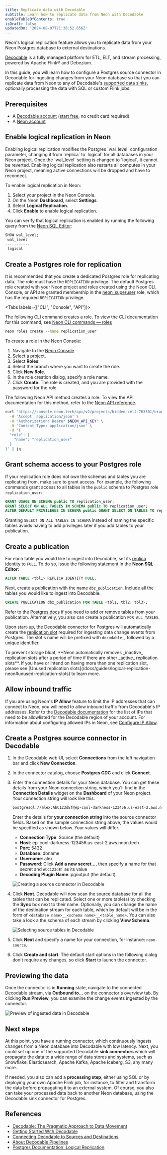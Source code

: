 ```yaml
---
title: Replicate data with Decodable
subtitle: Learn how to replicate data from Neon with Decodable
enableTableOfContents: true
isDraft: false
updatedOn: '2024-08-07T21:36:52.656Z'
---
```


Neon's logical replication feature allows you to replicate data from your Neon Postgres database to external destinations.

[Decodable](https://www.decodable.co/) is a fully managed platform for ETL, ELT, and stream processing,
powered by Apache Flink® and Debezium.

In this guide, you will learn how to configure a Postgres source connector in Decodable for ingesting changes from your Neon database so that you can replicate data from Neon to any of Decodable's [supported data sinks](https://docs.decodable.co/connect/destinations.html),
optionally processing the data with SQL or custom Flink jobs.

## Prerequisites

- A [Decodable account](https://www.decodable.co/) ([start free](https://app.decodable.co/-/accounts/create), no credit card required)
- A [Neon account](https://console.neon.tech/)

## Enable logical replication in Neon

<Admonition type="important">
Enabling logical replication modifies the Postgres `wal_level` configuration parameter, changing it from `replica` to `logical` for all databases in your Neon project. Once the `wal_level` setting is changed to `logical`, it cannot be reverted. Enabling logical replication also restarts all computes in your Neon project, meaning active connections will be dropped and have to reconnect.
</Admonition>

To enable logical replication in Neon:

1. Select your project in the Neon Console.
2. On the Neon **Dashboard**, select **Settings**.
3. Select **Logical Replication**.
4. Click **Enable** to enable logical replication.

You can verify that logical replication is enabled by running the following query from the [Neon SQL Editor](/docs/get-started-with-neon/query-with-neon-sql-editor):

```sql
SHOW wal_level;
 wal_level
-----------
 logical
```

## Create a Postgres role for replication

It is recommended that you create a dedicated Postgres role for replicating data. The role must have the `REPLICATION` privilege. The default Postgres role created with your Neon project and roles created using the Neon CLI, Console, or API are granted membership in the [neon_superuser](/docs/manage/roles#the-neonsuperuser-role) role, which has the required `REPLICATION` privilege.

<Tabs labels={["CLI", "Console", "API"]}>

<TabItem>

The following CLI command creates a role. To view the CLI documentation for this command, see [Neon CLI commands — roles](https://api-docs.neon.tech/reference/createprojectbranchrole)

```bash
neon roles create --name replication_user
```

</TabItem>

<TabItem>

To create a role in the Neon Console:

1. Navigate to the [Neon Console](https://console.neon.tech).
2. Select a project.
3. Select **Roles**.
4. Select the branch where you want to create the role.
5. Click **New Role**.
6. In the role creation dialog, specify a role name.
7. Click **Create**. The role is created, and you are provided with the password for the role.

</TabItem>

<TabItem>

The following Neon API method creates a role. To view the API documentation for this method, refer to the [Neon API reference](/docs/reference/cli-roles).

```bash
curl 'https://console.neon.tech/api/v2/projects/hidden-cell-763301/branches/br-blue-tooth-671580/roles' \
  -H 'Accept: application/json' \
  -H "Authorization: Bearer $NEON_API_KEY" \
  -H 'Content-Type: application/json' \
  -d '{
  "role": {
    "name": "replication_user"
  }
}' | jq
```

</TabItem>

</Tabs>

## Grant schema access to your Postgres role

If your replication role does not own the schemas and tables you are replicating from, make sure to grant access. For example, the following commands grant access to all tables in the `public` schema to Postgres role `replication_user`:

```sql
GRANT USAGE ON SCHEMA public TO replication_user;
GRANT SELECT ON ALL TABLES IN SCHEMA public TO replication_user;
ALTER DEFAULT PRIVILEGES IN SCHEMA public GRANT SELECT ON TABLES TO replication_user;
```

Granting `SELECT ON ALL TABLES IN SCHEMA` instead of naming the specific tables avoids having to add privileges later if you add tables to your publication.

## Create a publication

For each table you would like to ingest into Decodable, set its [replica identity](https://www.postgresql.org/docs/current/logical-replication-publication.html) to `FULL`.
To do so, issue the following statement in the **Neon SQL Editor**:

```sql
ALTER TABLE <tbl1> REPLICA IDENTITY FULL;
```

Next, create a [publication](https://www.postgresql.org/docs/current/sql-createpublication.html) with the name `dbz_publication`. Include all the tables you would like to ingest into Decodable.

```sql
CREATE PUBLICATION dbz_publication FOR TABLE <tbl1, tbl2, tbl3>;
```

Refer to the [Postgres docs](https://www.postgresql.org/docs/current/sql-alterpublication.html) if you need to add or remove tables from your publication.
Alternatively, you also can create a publication `FOR ALL TABLES`.

Upon start-up, the Decodable connector for Postgres will automatically create the [replication slot](https://www.postgresql.org/docs/current/logicaldecoding-explanation.html#LOGICALDECODING-REPLICATION-SLOTS) required for ingesting data change events from Postgres.
The slot's name will be prefixed with `decodable_`, followed by a unique identifier.

<Admonition type="important">
To prevent storage bloat, **Neon automatically removes _inactive_ replication slots after a period of time if there are other _active_ replication slots**. If you have or intend on having more than one replication slot, please see [Unused replication slots](/docs/guides/logical-replication-neon#unused-replication-slots) to learn more.
</Admonition>

## Allow inbound traffic

If you are using Neon's **IP Allow** feature to limit the IP addresses that can connect to Neon, you will need to allow inbound traffic from Decodable's IP addresses.
Refer to the [Decodable documentation](https://docs.decodable.co/reference/regions-and-ip-addresses.html#ip-addresses) for the list of IPs that need to be allowlisted for the Decodable region of your account.
For information about configuring allowed IPs in Neon, see [Configure IP Allow](/docs/manage/projects#configure-ip-allow).

## Create a Postgres source connector in Decodable

1. In the Decodable web UI, select **Connections** from the left navigation bar and click **New Connection**.
2. In the connector catalog, choose **Postgres CDC** and click **Connect**.
3. Enter the connection details for your Neon database. You can get these details from your Neon connection string, which you'll find in the **Connection Details** widget on the **Dashboard** of your Neon project.
   Your connection string will look like this:

   ```bash shouldWrap
   postgresql://alex:AbC123dEf@ep-cool-darkness-123456.us-east-2.aws.neon.tech/dbname?sslmode=require
   ```

   Enter the details for **your connection string** into the source connector fields. Based on the sample connection string above, the values would be specified as shown below. Your values will differ.

   - **Connection Type**: Source (the default)
   - **Host**: ep-cool-darkness-123456.us-east-2.aws.neon.tech
   - **Port**: 5432
   - **Database**: dbname
   - **Username**: alex
   - **Password**: Click **Add a new secret...**, then specify a name for that secret and `AbC123dEf` as its value
   - **Decoding Plugin Name**: pgoutput (the default)

   ![Creating a source connector in Decodable](/docs/guides/decodable_create_source_connector.png)

4. Click **Next**. Decodable will now scan the source database for all the tables that can be replicated. Select one or more table(s) by checking the **Sync** box next to their name. Optionally, you can change the name of the destination stream for each table, which by default will be in the form of `<database name>__<schema name>__<table_name>`. You can also take a look a the schema of each stream by clicking **View Schema**.

   ![Selecting source tables in Decodable](/docs/guides/decodable_select_source_tables.png)

5. Click **Next** and specify a name for your connection, for instance: `neon-source`.

6. Click **Create and start**. The default start options in the following dialog don't require any changes, so click **Start** to launch the connector.

## Previewing the data

Once the connector is in **Running** state, navigate to the connected Decodable stream, via **Outbound to...** on the connector's overview tab.
By clicking **Run Preview**, you can examine the change events ingested by the connector.

![Preview of ingested data in Decodable](/docs/guides/decodable_preview_ingested_data.png)

## Next steps

At this point, you have a running connector, which continuously ingests changes from a Neon database into Decodable with low latency.
Next, you could set up one of the supported Decodable **sink connectors** which will propagate the data to a wide range of data stores and systems, such as Snowflake, Elasticsearch, Apache Kafka, Apache Iceberg, S3, any many more.

If needed, you also can add a **processing step**, either using SQL or by deploying your own Apache Flink job,
for instance, to filter and transform the data before propagating it to an external system.
Of course, you also can take your processed data back to another Neon database, using the Decodable sink connector for Postgres.

## References

- [Decodable: The Pragmatic Approach to Data Movement](https://www.decodable.co/blog/pragmatic-approach-to-data-movement)
- [Getting Started With Decodable](https://docs.decodable.co/welcome.html)
- [Connecting Decodable to Sources and Destinations](https://docs.decodable.co/connections.html)
- [About Decodable Pipelines](https://docs.decodable.co/pipelines.html)
- [Postgres Documentation: Logical Replication](https://www.postgresql.org/docs/current/logical-replication.html)

<NeedHelp/>
